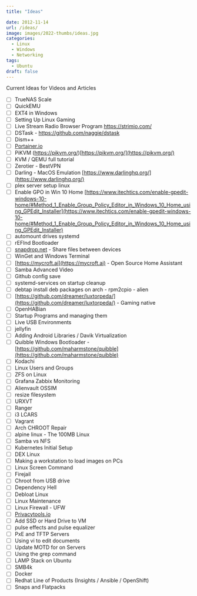 ```yaml
---
title: "Ideas"

date: 2012-11-14
url: /ideas/
image: images/2022-thumbs/ideas.jpg
categories:
  - Linux
  - Windows
  - Networking
tags:
  - Ubuntu
draft: false
---
```

Current Ideas for Videos and Articles
<!--more-->
- [ ] TrueNAS Scale
- [ ] QuickEMU
- [ ] EXT4 in Windows
- [ ] Setting Up Linux Gaming
- [ ] Live Stream Radio Browser Program https://strimio.com/
- [ ] DSTask - https://github.com/naggie/dstask
- [ ] Dism++
- [ ] [Portainer.io](http://Portainer.io)
- [ ] PiKVM (https://pikvm.org/)[https://pikvm.org/](https://pikvm.org/)
- [ ] KVM / QEMU full tutorial
- [ ] Zerotier - BestVPN
- [ ] Darling - MacOS Emulation [https://www.darlinghq.org/](https://www.darlinghq.org/)
- [ ] plex server setup linux
- [ ] Enable GPO in Win 10 Home [https://www.itechtics.com/enable-gpedit-windows-10-home/#Method_1_Enable_Group_Policy_Editor_in_Windows_10_Home_using_GPEdit_Installer](https://www.itechtics.com/enable-gpedit-windows-10-home/#Method_1_Enable_Group_Policy_Editor_in_Windows_10_Home_using_GPEdit_Installer)
- [ ] automount drives systemd
- [ ] rEFInd Bootloader
- [ ] [snapdrop.net](http://snapdrop.net/) - Share files between devices
- [ ] WinGet and Windows Terminal
- [ ] [https://mycroft.ai](https://mycroft.ai) - Open Source Home Assistant
- [ ] Samba Advanced Video
- [ ] Github config save
- [ ] systemd-services on startup cleanup
- [ ] debtap install deb packages on arch - rpm2cpio - alien
- [ ] [https://github.com/dreamer/luxtorpeda/](https://github.com/dreamer/luxtorpeda/) - Gaming native
- [ ] OpenHABian
- [ ] Startup Programs and managing them
- [ ] Live USB Environments
- [ ] jellyfin
- [ ] Adding Android Libraries / Davik Virtualization
- [ ] Quibble Windows Bootloader - [](https://github.com/maharmstone/quibble)[https://github.com/maharmstone/quibble](https://github.com/maharmstone/quibble)
- [ ] Kodachi
- [ ] Linux Users and Groups
- [ ] ZFS on Linux
- [ ] Grafana Zabbix Monitoring
- [ ] Alienvault OSSIM
- [ ] resize filesystem
- [ ] URXVT
- [ ] Ranger
- [ ] i3 LCARS
- [ ] Vagrant
- [ ] Arch CHROOT Repair
- [ ] alpine linux - The 100MB Linux
- [ ] Samba vs NFS
- [ ] Kubernetes Initial Setup
- [ ] DEX Linux
- [ ] Making a workstation to load images on PCs
- [ ] Linux Screen Command
- [ ] Firejail
- [ ] Chroot from USB drive
- [ ] Dependency Hell
- [ ] Debloat Linux
- [ ] Linux Maintenance
- [ ] Linux Firewall - UFW
- [ ] [Privacytools.io](http://privacytools.io/)
- [ ] Add SSD or Hard Drive to VM
- [ ] pulse effects and pulse equalizer
- [ ] PxE and TFTP Servers
- [ ] Using vi to edit documents
- [ ] Update MOTD for on Servers
- [ ] Using the grep command
- [ ] LAMP Stack on Ubuntu
- [ ] SMB4k
- [ ] Docker
- [ ] Redhat Line of Products (Insights / Ansible / OpenShift)
- [ ] Snaps and Flatpacks
